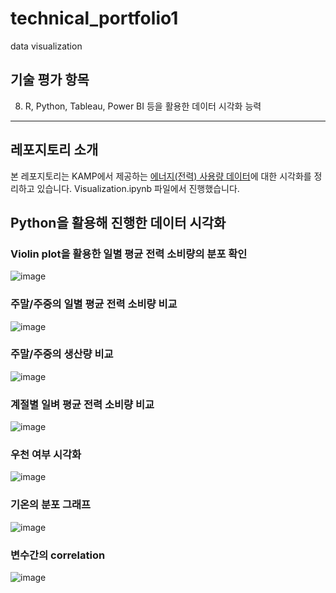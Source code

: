 # technical_portfolio1
data visualization

## 기술 평가 항목
8. R, Python, Tableau, Power BI 등을 활용한 데이터 시각화 능력
---
## 레포지토리 소개
본 레포지토리는 KAMP에서 제공하는 [에너지(전력) 사용량 데이터](https://www.kamp-ai.kr/aidataDetail?AI_SEARCH=%EC%A0%84%EA%B8%B0&page=1&DATASET_SEQ=27&EQUIP_SEL=&GUBUN_SEL=&FILE_TYPE_SEL=&WDATE_SEL=)에 대한 시각화를 정리하고 있습니다. Visualization.ipynb 파일에서 진행했습니다.

## Python을 활용해 진행한 데이터 시각화

### Violin plot을 활용한 일별 평균 전력 소비량의 분포 확인
![image](https://github.com/gombumsoo/-technical_portfolio1/assets/69720752/03784d60-428b-4ef0-b145-b3c010a65f35)

### 주말/주중의 일별 평균 전력 소비량 비교
![image](https://github.com/gombumsoo/-technical_portfolio1/assets/69720752/638fba0a-6837-4af5-9d78-9c11405f0eda)

### 주말/주중의 생산량 비교
![image](https://github.com/gombumsoo/-technical_portfolio1/assets/69720752/cf86d546-5e4a-4415-9d28-3001c7b95697)


### 계절별 일벼 평균 전력 소비량 비교
![image](https://github.com/gombumsoo/-technical_portfolio1/assets/69720752/1cc8f24d-f479-4b48-a852-feeb67e9d4ff)

### 우천 여부 시각화
![image](https://github.com/gombumsoo/-technical_portfolio1/assets/69720752/d54218d5-bd61-4c40-a335-835ecbfd0da9)

### 기온의 분포 그래프
![image](https://github.com/gombumsoo/-technical_portfolio1/assets/69720752/6602e897-b1a8-4b7d-ad46-0361507559d5)

### 변수간의 correlation
![image](https://github.com/gombumsoo/-technical_portfolio1/assets/69720752/86029f47-4f26-44f4-bdbd-af088a7954a6)





